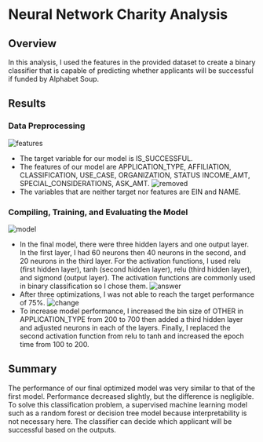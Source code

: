# Neural Network Charity Analysis

## Overview
In this analysis, I used the features in the provided dataset to create a binary classifier that is capable of predicting whether applicants will be successful if funded by Alphabet Soup.

## Results
### Data Preprocessing
![features](https://user-images.githubusercontent.com/106292020/194840483-9628523a-7176-4e81-995e-506cf0114474.PNG)
* The target variable for our model is IS_SUCCESSFUL.
* The features of our model are APPLICATION_TYPE, AFFILIATION, CLASSIFICATION, USE_CASE, ORGANIZATION, STATUS INCOME_AMT, SPECIAL_CONSIDERATIONS, ASK_AMT.
![removed](https://user-images.githubusercontent.com/106292020/194840142-96ff811c-6913-45ed-9052-5f10577bb710.PNG)
* The variables that are neither target nor features are EIN and NAME.

### Compiling, Training, and Evaluating the Model
![model](https://user-images.githubusercontent.com/106292020/194840985-414489d1-28e5-475d-a7f5-43fc4d1cced5.PNG)
* In the final model, there were three hidden layers and one output layer. In the first layer, I had 60 neurons then 40 neurons in the second, and 20 neurons in the third layer. For the activation functions, I used relu (first hidden layer), tanh (second hidden layer), relu (third hidden layer), and sigmond (output layer). The activation functions are commonly used in binary classification so I chose them.
![answer](https://user-images.githubusercontent.com/106292020/194841763-3d956f34-e815-465b-94c0-75c837543656.PNG)
* After three optimizations, I was not able to reach the target performance of 75%. 
![change](https://user-images.githubusercontent.com/106292020/194841649-825647d7-a955-4a98-b20c-907a8d5b8e36.PNG)
* To increase model performance, I increased the bin size of OTHER in APPLICATION_TYPE from 200 to 700 then added a third hidden layer and adjusted neurons in each of the layers. Finally, I replaced the second activation function from relu to tanh and increased the epoch time from 100 to 200.

## Summary
The performance of our final optimized model was very similar to that of the first model. Performance decreased slightly, but the difference is negligible. To solve this classification problem, a supervised machine learning model such as a random forest or decision tree model because interpretability is not necessary here. The classifier can decide which applicant will be successful based on the outputs.
